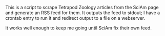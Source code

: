 This is a script to scrape Tetrapod Zoology articles from the SciAm page and
generate an RSS feed for them. It outputs the feed to stdout; I have a
crontab entry to run it and redirect output to a file on a webserver.

It works well enough to keep me going until SciAm fix their own feed.
